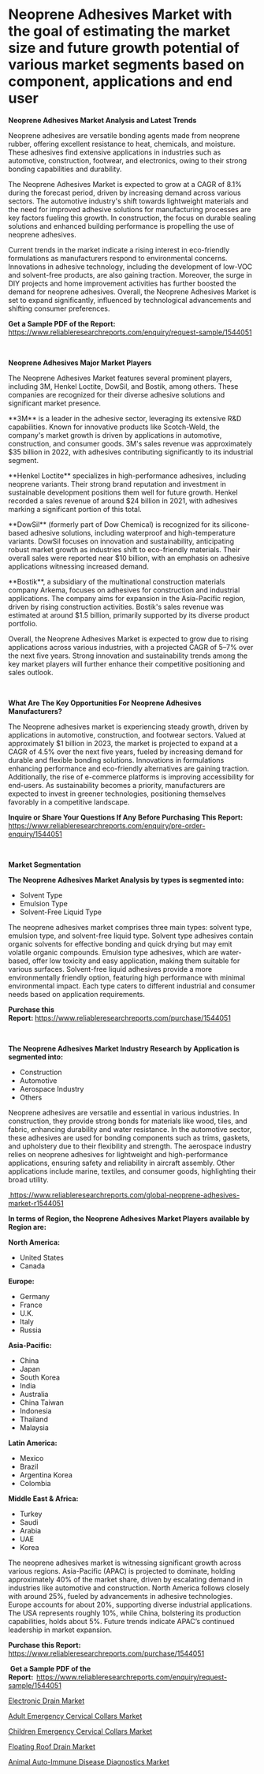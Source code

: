 <p><h1>Neoprene Adhesives Market with the goal of estimating the market size and future growth potential of various market segments based on component, applications and end user</h1></p><p><strong>Neoprene Adhesives Market Analysis and Latest Trends</strong></p>
<p><p>Neoprene adhesives are versatile bonding agents made from neoprene rubber, offering excellent resistance to heat, chemicals, and moisture. These adhesives find extensive applications in industries such as automotive, construction, footwear, and electronics, owing to their strong bonding capabilities and durability.</p><p>The Neoprene Adhesives Market is expected to grow at a CAGR of 8.1% during the forecast period, driven by increasing demand across various sectors. The automotive industry's shift towards lightweight materials and the need for improved adhesive solutions for manufacturing processes are key factors fueling this growth. In construction, the focus on durable sealing solutions and enhanced building performance is propelling the use of neoprene adhesives.</p><p>Current trends in the market indicate a rising interest in eco-friendly formulations as manufacturers respond to environmental concerns. Innovations in adhesive technology, including the development of low-VOC and solvent-free products, are also gaining traction. Moreover, the surge in DIY projects and home improvement activities has further boosted the demand for neoprene adhesives. Overall, the Neoprene Adhesives Market is set to expand significantly, influenced by technological advancements and shifting consumer preferences.</p></p>
<p><strong>Get a Sample PDF of the Report:&nbsp;</strong> <a href="https://www.reliableresearchreports.com/enquiry/request-sample/1544051?utm_campaign=32&utm_medium=2&utm_source=Github&utm_content=ia&utm_term=08112024&utm_id=neoprene-adhesives">https://www.reliableresearchreports.com/enquiry/request-sample/1544051</a></p>
<p>&nbsp;</p>
<p><strong>Neoprene Adhesives Major Market Players</strong></p>
<p><p>The Neoprene Adhesives Market features several prominent players, including 3M, Henkel Loctite, DowSil, and Bostik, among others. These companies are recognized for their diverse adhesive solutions and significant market presence.</p><p>**3M** is a leader in the adhesive sector, leveraging its extensive R&D capabilities. Known for innovative products like Scotch-Weld, the company's market growth is driven by applications in automotive, construction, and consumer goods. 3M's sales revenue was approximately $35 billion in 2022, with adhesives contributing significantly to its industrial segment.</p><p>**Henkel Loctite** specializes in high-performance adhesives, including neoprene variants. Their strong brand reputation and investment in sustainable development positions them well for future growth. Henkel recorded a sales revenue of around $24 billion in 2021, with adhesives marking a significant portion of this total.</p><p>**DowSil** (formerly part of Dow Chemical) is recognized for its silicone-based adhesive solutions, including waterproof and high-temperature variants. DowSil focuses on innovation and sustainability, anticipating robust market growth as industries shift to eco-friendly materials. Their overall sales were reported near $10 billion, with an emphasis on adhesive applications witnessing increased demand.</p><p>**Bostik**, a subsidiary of the multinational construction materials company Arkema, focuses on adhesives for construction and industrial applications. The company aims for expansion in the Asia-Pacific region, driven by rising construction activities. Bostik's sales revenue was estimated at around $1.5 billion, primarily supported by its diverse product portfolio.</p><p>Overall, the Neoprene Adhesives Market is expected to grow due to rising applications across various industries, with a projected CAGR of 5–7% over the next five years. Strong innovation and sustainability trends among the key market players will further enhance their competitive positioning and sales outlook.</p></p>
<p>&nbsp;</p>
<p><strong>What Are The Key Opportunities For Neoprene Adhesives Manufacturers?</strong></p>
<p><p>The Neoprene adhesives market is experiencing steady growth, driven by applications in automotive, construction, and footwear sectors. Valued at approximately $1 billion in 2023, the market is projected to expand at a CAGR of 4.5% over the next five years, fueled by increasing demand for durable and flexible bonding solutions. Innovations in formulations enhancing performance and eco-friendly alternatives are gaining traction. Additionally, the rise of e-commerce platforms is improving accessibility for end-users. As sustainability becomes a priority, manufacturers are expected to invest in greener technologies, positioning themselves favorably in a competitive landscape.</p></p>
<p><strong>Inquire or Share Your Questions If Any Before Purchasing This Report:</strong> <a href="https://www.reliableresearchreports.com/enquiry/pre-order-enquiry/1544051?utm_campaign=32&utm_medium=2&utm_source=Github&utm_content=ia&utm_term=08112024&utm_id=neoprene-adhesives">https://www.reliableresearchreports.com/enquiry/pre-order-enquiry/1544051</a></p>
<p>&nbsp;</p>
<p><strong>Market Segmentation</strong></p>
<p><strong>The Neoprene Adhesives Market Analysis by types is segmented into:</strong></p>
<p><ul><li>Solvent Type</li><li>Emulsion Type</li><li>Solvent-Free Liquid Type</li></ul></p>
<p><p>The neoprene adhesives market comprises three main types: solvent type, emulsion type, and solvent-free liquid type. Solvent type adhesives contain organic solvents for effective bonding and quick drying but may emit volatile organic compounds. Emulsion type adhesives, which are water-based, offer low toxicity and easy application, making them suitable for various surfaces. Solvent-free liquid adhesives provide a more environmentally friendly option, featuring high performance with minimal environmental impact. Each type caters to different industrial and consumer needs based on application requirements.</p></p>
<p><strong>Purchase this Report:&nbsp;</strong><a href="https://www.reliableresearchreports.com/purchase/1544051?utm_campaign=32&utm_medium=2&utm_source=Github&utm_content=ia&utm_term=08112024&utm_id=neoprene-adhesives">https://www.reliableresearchreports.com/purchase/1544051</a></p>
<p>&nbsp;</p>
<p><strong>The Neoprene Adhesives Market Industry Research by Application is segmented into:</strong></p>
<p><ul><li>Construction</li><li>Automotive</li><li>Aerospace Industry</li><li>Others</li></ul></p>
<p><p>Neoprene adhesives are versatile and essential in various industries. In construction, they provide strong bonds for materials like wood, tiles, and fabric, enhancing durability and water resistance. In the automotive sector, these adhesives are used for bonding components such as trims, gaskets, and upholstery due to their flexibility and strength. The aerospace industry relies on neoprene adhesives for lightweight and high-performance applications, ensuring safety and reliability in aircraft assembly. Other applications include marine, textiles, and consumer goods, highlighting their broad utility.</p></p>
<p><a href="https://www.reliableresearchreports.com/global-neoprene-adhesives-market-r1544051?utm_campaign=32&utm_medium=2&utm_source=Github&utm_content=ia&utm_term=08112024&utm_id=neoprene-adhesives">&nbsp;https://www.reliableresearchreports.com/global-neoprene-adhesives-market-r1544051</a></p>
<p><strong>In terms of Region, the Neoprene Adhesives Market Players available by Region are:</strong></p>
<p>
    <p> <strong> North America: </strong>
        <ul>
            <li>United States</li>
            <li>Canada</li>
        </ul>
        </p> 
    <p> <strong> Europe: </strong>
        <ul>
            <li>Germany</li>
            <li>France</li>
            <li>U.K.</li>
            <li>Italy</li>
            <li>Russia</li>
        </ul>
        </p> 
    <p> <strong> Asia-Pacific: </strong>
        <ul>
            <li>China</li>
            <li>Japan</li>
            <li>South Korea</li>
            <li>India</li>
            <li>Australia</li>
            <li>China Taiwan</li>
            <li>Indonesia</li>
            <li>Thailand</li>
            <li>Malaysia</li>
        </ul>
        </p> 
    <p> <strong> Latin America: </strong>
        <ul>
            <li>Mexico</li>
            <li>Brazil</li>
            <li>Argentina Korea</li>
            <li>Colombia</li>
        </ul>
        </p> 
    <p> <strong> Middle East & Africa: </strong>
        <ul>
            <li>Turkey</li>
            <li>Saudi</li>
            <li>Arabia</li>
            <li>UAE</li>
            <li>Korea</li>
        </ul>
    </p>
    </p>
<p><p>The neoprene adhesives market is witnessing significant growth across various regions. Asia-Pacific (APAC) is projected to dominate, holding approximately 40% of the market share, driven by escalating demand in industries like automotive and construction. North America follows closely with around 25%, fueled by advancements in adhesive technologies. Europe accounts for about 20%, supporting diverse industrial applications. The USA represents roughly 10%, while China, bolstering its production capabilities, holds about 5%. Future trends indicate APAC’s continued leadership in market expansion.</p></p>
<p><strong>Purchase this Report: </strong><a href="https://www.reliableresearchreports.com/purchase/1544051?utm_campaign=32&utm_medium=2&utm_source=Github&utm_content=ia&utm_term=08112024&utm_id=neoprene-adhesives">https://www.reliableresearchreports.com/purchase/1544051</a></p>
<p>&nbsp;<strong>Get a Sample PDF of the Report:&nbsp;&nbsp;</strong><a href="https://www.reliableresearchreports.com/enquiry/request-sample/1544051?utm_campaign=32&utm_medium=2&utm_source=Github&utm_content=ia&utm_term=08112024&utm_id=neoprene-adhesives">https://www.reliableresearchreports.com/enquiry/request-sample/1544051</a></p>
<p><strong></strong></p>
<p><p><a href="https://github.com/AlbertGonzalez266/Market-Research-Report-List-1/blob/main/electronic-drain-market.md?utm_campaign=32&utm_medium=2&utm_source=Github&utm_content=ia&utm_term=08112024&utm_id=neoprene-adhesives">Electronic Drain Market</a></p><p><a href="https://issuu.com/reportprime-2/docs/adult-emergency-cervical-collars-ma_56330b47c07e39?utm_campaign=32&utm_medium=2&utm_source=Github&utm_content=ia&utm_term=08112024&utm_id=neoprene-adhesives">Adult Emergency Cervical Collars Market</a></p><p><a href="https://issuu.com/reportprime-2/docs/children-emergency-cervical-collars_8743f35527fb5d?utm_campaign=32&utm_medium=2&utm_source=Github&utm_content=ia&utm_term=08112024&utm_id=neoprene-adhesives">Children Emergency Cervical Collars Market</a></p><p><a href="https://github.com/JavierDDowns/Market-Research-Report-List-1/blob/main/floating-roof-drain-market.md?utm_campaign=32&utm_medium=2&utm_source=Github&utm_content=ia&utm_term=08112024&utm_id=neoprene-adhesives">Floating Roof Drain Market</a></p><p><a href="https://issuu.com/reportprime-2/docs/animal-auto-immune-disease-diagnost_cc2e02aa7fc8cd?utm_campaign=32&utm_medium=2&utm_source=Github&utm_content=ia&utm_term=08112024&utm_id=neoprene-adhesives">Animal Auto-Immune Disease Diagnostics Market</a></p></p>
